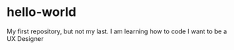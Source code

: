 # hello-world
My first repository, but not my last. 
I am learning how to code
I want to be a UX Designer 
